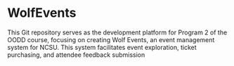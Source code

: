 # WolfEvents
This Git repository serves as the development platform for Program 2 of the OODD course, focusing on creating Wolf Events, an event management system for NCSU. This system facilitates event exploration, ticket purchasing, and attendee feedback submission
